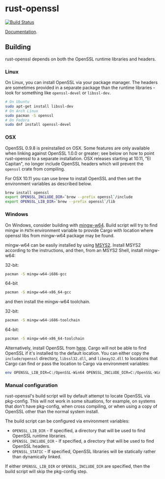 # rust-openssl

[![Build Status](https://travis-ci.org/sfackler/rust-openssl.svg?branch=master)](https://travis-ci.org/sfackler/rust-openssl)

[Documentation](https://sfackler.github.io/rust-openssl/doc/v0.8.2/openssl).

## Building

rust-openssl depends on both the OpenSSL runtime libraries and headers.

### Linux

On Linux, you can install OpenSSL via your package manager. The headers are
sometimes provided in a separate package than the runtime libraries - look for
something like `openssl-devel` or `libssl-dev`.

```bash
# On Ubuntu
sudo apt-get install libssl-dev
# On Arch Linux
sudo pacman -S openssl
# On Fedora
sudo dnf install openssl-devel
```

### OSX

OpenSSL 0.9.8 is preinstalled on OSX. Some features are only available when
linking against OpenSSL 1.0.0 or greater; see below on how to point
rust-openssl to a separate installation. OSX releases starting at 10.11, "El
Capitan", no longer include OpenSSL headers which will prevent the `openssl`
crate from compiling.

For OSX 10.11 you can use brew to install OpenSSL and then set the environment variables
as described below.
```bash
brew install openssl
export OPENSSL_INCLUDE_DIR=`brew --prefix openssl`/include
export OPENSSL_LIB_DIR=`brew --prefix openssl`/lib
```

### Windows

On Windows, consider building with [mingw-w64](http://mingw-w64.org/).
Build script will try to find mingw in `PATH` environment variable to provide
Cargo with location where openssl libs from mingw-w64 package may be found.

mingw-w64 can be easily installed by using [MSYS2](http://msys2.github.io/). Install MSYS2 according to the instructions, and then, from an MSYS2 Shell, install mingw-w64:

32-bit:
```bash
pacman -S mingw-w64-i686-gcc
``` 

64-bit
```bash
pacman -S mingw-w64-x86_64-gcc
```

and then install the mingw-w64 toolchain.

32-bit:
```bash
pacman -S mingw-w64-i686-toolchain
```

64-bit:
```bash
pacman -S mingw-w64-x86_64-toolchain
```

Alternatively, install OpenSSL from [here][1]. Cargo will not be able to find OpenSSL if it's
installed to the default location. You can either copy the `include/openssl`
directory, `libssl32.dll`, and `libeay32.dll` to locations that Cargo can find
or pass the location to Cargo via environment variables:

```bash
env OPENSSL_LIB_DIR=C:/OpenSSL-Win64 OPENSSL_INCLUDE_DIR=C:/OpenSSL-Win64/include cargo build
```

### Manual configuration

rust-openssl's build script will by default attempt to locate OpenSSL via
pkg-config. This will not work in some situations, for example, on systems that
don't have pkg-config, when cross compiling, or when using a copy of OpenSSL
other than the normal system install.

The build script can be configured via environment variables:
* `OPENSSL_LIB_DIR` - If specified, a directory that will be used to find
    OpenSSL runtime libraries.
* `OPENSSL_INCLUDE_DIR` - If specified, a directory that will be used to find
    OpenSSL headers.
* `OPENSSL_STATIC` - If specified, OpenSSL libraries will be statically rather
    than dynamically linked.

If either `OPENSSL_LIB_DIR` or `OPENSSL_INCLUDE_DIR` are specified, then the
build script will skip the pkg-config step.

[1]: http://slproweb.com/products/Win32OpenSSL.html
